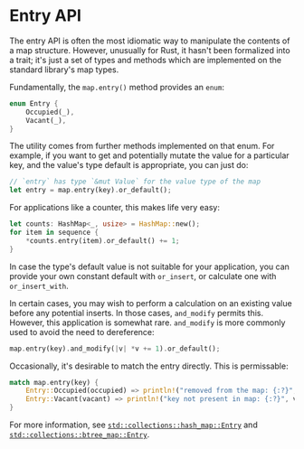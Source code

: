 # Entry API

The entry API is often the most idiomatic way to manipulate the contents of a map structure. However, unusually for Rust, it hasn't been formalized into a trait; it's just a set of types and methods which are implemented on the standard library's map types.

Fundamentally, the `map.entry()` method provides an `enum`:

```rust
enum Entry {
    Occupied(_),
    Vacant(_),
}
```

The utility comes from further methods implemented on that enum. For example, if you want to get and potentially mutate the value for a particular key, and the value's type default is appropriate, you can just do:

```rust
// `entry` has type `&mut Value` for the value type of the map
let entry = map.entry(key).or_default();
```

For applications like a counter, this makes life very easy:

```rust
let counts: HashMap<_, usize> = HashMap::new();
for item in sequence {
    *counts.entry(item).or_default() += 1;
}
```

In case the type's default value is not suitable for your application, you can provide your own constant default with `or_insert`, or calculate one with `or_insert_with`.

In certain cases, you may wish to perform a calculation on an existing value before any potential inserts. In those cases, `and_modify` permits this. However, this application is somewhat rare. `and_modify` is more commonly used to avoid the need to dereference:

```rust
map.entry(key).and_modify(|v| *v += 1).or_default();
```

Occasionally, it's desirable to match the entry directly. This is permissable:

```rust
match map.entry(key) {
    Entry::Occupied(occupied) => println!("removed from the map: {:?}", occupied.remove_entry()),
    Entry::Vacant(vacant) => println!("key not present in map: {:?}", vacant.key()),
}
```

For more information, see [`std::collections::hash_map::Entry`](https://doc.rust-lang.org/std/collections/hash_map/enum.Entry.html) and [`std::collections::btree_map::Entry`](https://doc.rust-lang.org/std/collections/btree_map/enum.Entry.html).
